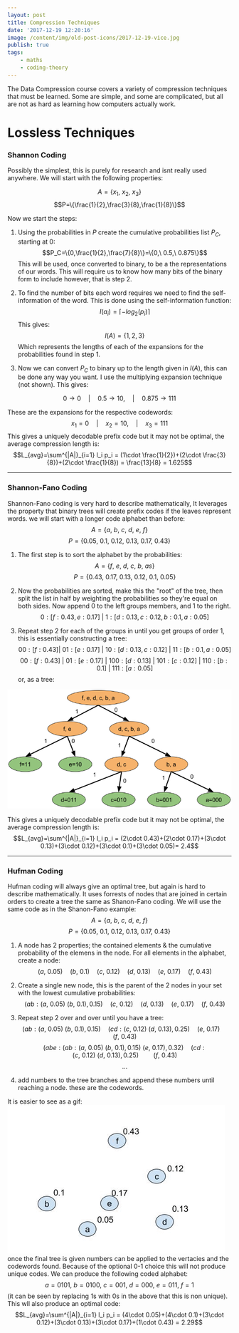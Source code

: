 ```yaml
---
layout: post
title: Compression Techniques
date: '2017-12-19 12:20:16'
image: /content/img/old-post-icons/2017-12-19-vice.jpg
publish: true
tags:
    - maths
    - coding-theory
---
```


The Data Compression course covers a variety of compression techniques that must be learned. Some are simple, and some are complicated, but all are not as hard as learning how computers actually work.

# Lossless Techniques

### Shannon Coding

Possibly the simplest, this is purely for research and isnt really used anywhere. We will start with the following properties:

$$A=\{x_1,\ x_2,\ x_3\}$$
$$P=\{\frac{1}{2},\frac{3}{8},\frac{1}{8}\}$$

Now we start the steps:

1.  Using the probabilities in $P$ create the cumulative probabilities list $P_C$, starting at $0$:
    $$P_C=\{0,\frac{1}{2},\frac{7}{8}\}=\{0,\ 0.5,\ 0.875\}$$
    This will be used, once converted to binary, to be a the representations of our words. This will require us to know how many bits of the binary form to include however, that is step 2.

2.  To find the number of bits each word requires we need to find the self-information of the word. This is done using the self-information function:
    $$I(a_i) = \lceil-log_2(p_i)\rceil$$
    This gives:
    $$I(A)=\{1,2,3\}$$
    Which represents the lengths of each of the expansions for the probabilities found in step 1.

3.  Now we can convert $P_C$ to binary up to the length given in $I(A)$, this can be done any way you want. I use the multiplying expansion technique (not shown). This gives:

$$0\rightarrow 0\quad | \quad 0.5\rightarrow 10,\quad | \quad 0.875\rightarrow 111$$

These are the expansions for the respective codewords:
$$x_1=0\quad | \quad x_2=10,\quad | \quad x_3=111$$
This gives a uniquely decodable prefix code but it may not be optimal, the average compression length is:
$$L_{avg}=\sum^{|A|}_{i=1} l_i p_i = (1\cdot \frac{1}{2})+(2\cdot \frac{3}{8})+(2\cdot \frac{1}{8}) = \frac{13}{8} = 1.625$$

---

### Shannon-Fano Coding

Shannon-Fano coding is very hard to describe mathematically, It leverages the property that binary trees will create prefix codes if the leaves represent words. we will start with a longer code alphabet than before:
$$A=\{a,\ b,\ c,\ d,\ e,\ f\}$$
$$P=\{0.05,\ 0.1,\ 0.12,\ 0.13,\ 0.17,\ 0.43\} $$

1.  The first step is to sort the alphabet by the probabilities:
    $$A=\{f,\ e,\ d,\ c,\ b,\ a s\}$$
    $$P=\{0.43,\ 0.17,\ 0.13,\ 0.12,\ 0.1,\ 0.05 \}$$

2.  Now the probabilities are sorted, make this the "root" of the tree, then split the list in half by weighting the probabilities so they're equal on both sides. Now append 0 to the left groups members, and 1 to the right.
    $$0:[f:0.43,e:0.17]\ |\  1:[d:0.13,c:0.12,b:0.1,a:0.05]$$

3.  Repeat step 2 for each of the groups in until you get groups of order 1, this is essentially constructing a tree:
    $$00:[f:0.43] |\  01:[e:0.17]\ |\  10:[d:0.13,c:0.12]\ |\  11:[b:0.1,a:0.05]$$
    $$00:[f:0.43]\ |\  01:[e:0.17]\ |\  100:[d:0.13]\ |\  101:[c:0.12]\ |\  110:[b:0.1]\ |\  111:[a:0.05]$$
    or, as a tree:

![Shanon-Fano-tree](/content/img/old-posts/2017/12/Shanon-Fano-tree.png)

This gives a uniquely decodable prefix code but it may not be optimal, the average compression length is:
$$L_{avg}=\sum^{|A|}_{i=1} l_i p_i = (2\cdot 0.43)+(2\cdot 0.17)+(3\cdot 0.13)+(3\cdot 0.12)+(3\cdot 0.1)+(3\cdot 0.05)= 2.4$$

---

### Hufman Coding

Hufman coding will always give an optimal tree, but again is hard to describe mathematically. It uses forrests of nodes that are joined in certain orders to create a tree the same as Shanon-Fano coding. We will use the same code as in the Shanon-Fano example:
$$A=\{a,\ b,\ c,\ d,\ e,\ f\}$$
$$P=\{0.05,\ 0.1,\ 0.12,\ 0.13,\ 0.17,\ 0.43\}$$

1.  A node has 2 properties; the contained elements & the cumulative probability of the elemens in the node. For all elements in the alphabet, create a node:
    $$(a,\ 0.05)\quad (b,\ 0.1)\quad (c,\ 0.12)\quad (d,\ 0.13)\quad (e,\ 0.17)\quad (f,\ 0.43)$$

2.  Create a single new node, this is the parent of the 2 nodes in your set with the lowest cumulative probabilities:
    $$(ab:(a,\ 0.05)\ (b,\ 0.1),0.15)\quad (c,\ 0.12)\quad (d,\ 0.13)\quad (e,\ 0.17)\quad (f,\ 0.43)$$

3.  Repeat step 2 over and over until you have a tree:
    $$(ab:(a,\ 0.05)\ (b,\ 0.1),0.15)\quad (cd:(c,\ 0.12)\ (d,\ 0.13),0.25)\quad (e,\ 0.17)\quad (f,\ 0.43)$$
    $$(abe:(ab:(a,\ 0.05)\ (b,\ 0.1),0.15)\ (e,\ 0.17),0.32)\quad (cd:(c,\ 0.12)\ (d,\ 0.13),0.25)\quad \quad (f,\ 0.43)$$
    $$\ldots$$

4.  add numbers to the tree branches and append these numbers until reaching a node. these are the codewords.

It is easier to see as a gif:
![hufman_coding](/content/img/old-posts/2017/12/hufman_coding.gif)
once the final tree is given numbers can be applied to the vertacies and the codewords found. Because of the optional 0-1 choice this will not produce unique codes. We can produce the following coded alphabet:
$$a=0101,\ b=0100,\ c=001,\ d=000,\ e=011,\ f=1$$
(it can be seen by replacing 1s with 0s in the above that this is non unique). This wll also produce an optimal code:
$$L_{avg}=\sum^{|A|}_{i=1} l_i p_i = (4\cdot 0.05)+(4\cdot 0.1)+(3\cdot 0.12)+(3\cdot 0.13)+(3\cdot 0.17)+(1\cdot 0.43) = 2.29$$
